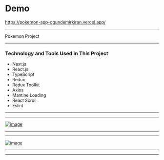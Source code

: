 # Demo

https://pokemon-app-ogundemirkiran.vercel.app/

---

Pokemon Project

---

### Technology and Tools Used in This Project

- Next.js
- React.js
- TypeScript
- Redux
- Redux Toolkit
- Axios
- Mantine Loading
- React Scroll
- Eslint

---

---

[![image](https://r.resimlink.com/PZ4XACzx.png)](https://resimlink.com/PZ4XACzx)

---

---

[![image](https://r.resimlink.com/V6Kiaz4.png)](https://resimlink.com/V6Kiaz4)

---

---
